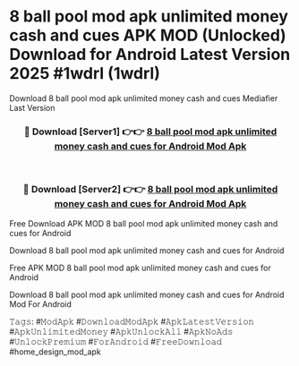 # 8 ball pool mod apk unlimited money cash and cues APK MOD (Unlocked) Download for Android Latest Version 2025 #1wdrl (1wdrl)
Download 8 ball pool mod apk unlimited money cash and cues Mediafier Last Version

<div align="center">
<h3>🔴 Download [Server1] 👉👉 <a href="https://app.mediaupload.pro?title=8_ball_pool_mod_apk_unlimited_money_cash_and_cues&ref=24F">8 ball pool mod apk unlimited money cash and cues for Android Mod Apk</a></h3><br>

<h3>🔴 Download [Server2] 👉👉 <a href="https://app.mediaupload.pro?title=8_ball_pool_mod_apk_unlimited_money_cash_and_cues&ref=24F">8 ball pool mod apk unlimited money cash and cues for Android Mod Apk</a></h3>
</div>


Free Download APK MOD 8 ball pool mod apk unlimited money cash and cues for Android

Download 8 ball pool mod apk unlimited money cash and cues for Android 

Free APK MOD 8 ball pool mod apk unlimited money cash and cues for Android 

Download 8 ball pool mod apk unlimited money cash and cues for Android Mod For Android

𝚃𝚊𝚐𝚜: #𝙼𝚘𝚍𝙰𝚙𝚔 #𝙳𝚘𝚠𝚗𝚕𝚘𝚊𝚍𝙼𝚘𝚍𝙰𝚙𝚔 #𝙰𝚙𝚔𝙻𝚊𝚝𝚎𝚜𝚝𝚅𝚎𝚛𝚜𝚒𝚘𝚗 #𝙰𝚙𝚔𝚄𝚗𝚕𝚒𝚖𝚒𝚝𝚎𝚍𝙼𝚘𝚗𝚎𝚢 #𝙰𝚙𝚔𝚄𝚗𝚕𝚘𝚌𝚔𝙰𝚕𝚕 #𝙰𝚙𝚔𝙽𝚘𝙰𝚍𝚜 #𝚄𝚗𝚕𝚘𝚌𝚔𝙿𝚛𝚎𝚖𝚒𝚞𝚖 #𝙵𝚘𝚛𝙰𝚗𝚍𝚛𝚘𝚒𝚍 #𝙵𝚛𝚎𝚎𝙳𝚘𝚠𝚗𝚕𝚘𝚊𝚍 #home_design_mod_apk